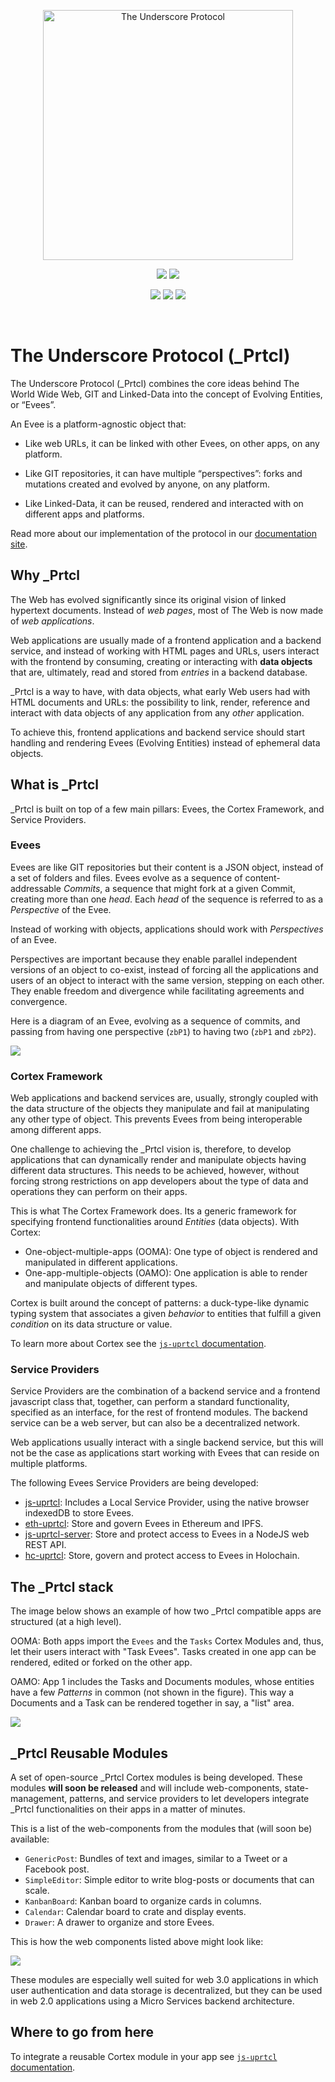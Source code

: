 <p align="center">
  <a href="https://www.uprtcl.io">
    <img src="https://collectiveone-b1.s3.us-east-2.amazonaws.com/Web/sticker1.png" alt="The Underscore Protocol" width="400" />
  </a>
</p>

<p align="center">
  <a href="https://github.com/uprtcl/web-components"><img src="https://img.shields.io/badge/Frontend-Web%20Components-yellow.svg?style=flat-square" /></a> <a href="https://demo.uprtcl.io"><img src="https://img.shields.io/badge/Demo-Text Editor-yellow.svg?style=flat-square" /></a>
  
  
</p>

<p align="center">
  <a href="https://github.com/uprtcl/eth-uprtcl"><img src="https://img.shields.io/badge/%20Provider-Ethereum-brightgreen.svg?style=flat-square" /></a>
  <a href="https://github.com/uprtcl/hc-uprtcl"><img src="https://img.shields.io/badge/%20Provider-Holochain-yellow.svg?style=flat-square" /></a>
  <a href="https://github.com/uprtcl/java-uprtcl"><img src="https://img.shields.io/badge/%20Provider-Spring%20Boot-brightgreen.svg?style=flat-square" /></a>
</p>

<br/>

# The Underscore Protocol (_Prtcl)

The Underscore Protocol (_Prtcl) combines the core ideas behind The World Wide Web, GIT and Linked-Data into the concept of Evolving Entities, or “Evees”.

An Evee is a platform-agnostic object that:

- Like web URLs, it can be linked with other Evees, on other apps, on any platform.
  
- Like GIT repositories, it can have multiple “perspectives”: forks and mutations created and evolved by anyone, on any platform.

- Like Linked-Data, it can be reused, rendered and interacted with on different apps and platforms.

Read more about our implementation of the protocol in our [documentation site](https://uprtcl.github.io/).

## Why _Prtcl

The Web has evolved significantly since its original vision of linked hypertext documents. Instead of *web pages*, most of The Web is now made of *web applications*. 

Web applications are usually made of a frontend application and a backend service, and instead of working with HTML pages and URLs, users interact with the frontend by consuming, creating or interacting with **data objects** that are, ultimately, read and stored from *entries* in a backend database.

_Prtcl is a way to have, with data objects, what early Web users had with HTML documents and URLs: the possibility to link, render, reference and interact with data objects of any application from any *other* application. 

To achieve this, frontend applications and backend service should start handling and rendering Evees (Evolving Entities) instead of ephemeral data objects.

## What is _Prtcl

_Prtcl is built on top of a few main pillars: Evees, the Cortex Framework, and Service Providers.

### Evees

Evees are like GIT repositories but their content is a JSON object, instead of a set of folders and files. Evees evolve as a sequence of content-addressable *Commits*, a sequence that might fork at a given Commit, creating more than one *head*. Each *head* of the sequence is referred to as a *Perspective* of the Evee.

Instead of working with objects, applications should work with *Perspectives* of an Evee. 

Perspectives are important because they enable parallel independent versions of an object to co-exist, instead of forcing all the applications and users of an object to interact with the same version, stepping on each other. They enable freedom and divergence while facilitating agreements and convergence.

Here is a diagram of an Evee, evolving as a sequence of commits, and passing from having one perspective (`zbP1`) to having two (`zbP1` and `zbP2`).

<img src="https://docs.google.com/drawings/d/e/2PACX-1vSlA1MRL3bRrnBaHmtT-QwCPYiyOV0yBntl1-Go2MZaekMfH2SMEBtSEmP380dOonuLTlPqQuCb9Zm0/pub?w=1595&amp;h=796">

### Cortex Framework

Web applications and backend services are, usually, strongly coupled with the data structure of the objects they manipulate and fail at manipulating any other type of object. This prevents Evees from being interoperable among different apps. 

One challenge to achieving the _Prtcl vision is, therefore, to develop applications that can dynamically render and manipulate objects having different data structures. This needs to be achieved, however, without forcing strong restrictions on app developers about the type of data and operations they can perform on their apps.

This is what The Cortex Framework does. Its a generic framework for specifying frontend functionalities around *Entities* (data objects). With Cortex:

- One-object-multiple-apps (OOMA): One type of object is rendered and manipulated in different applications.
- One-app-multiple-objects (OAMO): One application is able to render and manipulate objects of different types. 

Cortex is built around the concept of patterns: a duck-type-like dynamic typing system that associates a given *behavior* to entities that fulfill a given *condition* on its data structure or value.

To learn more about Cortex see the [`js-uprtcl` documentation](https://github.com/uprtcl/js-uprtcl/wiki).

### Service Providers

Service Providers are the combination of a backend service and a frontend javascript class that, together, can perform a standard functionality, specified as an interface, for the rest of frontend modules. The backend service can be a web server, but can also be a decentralized network.

Web applications usually interact with a single backend service, but this will not be the case as applications start working with Evees that can reside on multiple platforms.

The following Evees Service Providers are being developed:

- [js-uprtcl](https://github.com/uprtcl/js-uprtcl): Includes a Local Service Provider, using the native browser indexedDB to store Evees.  
- [eth-uprtcl](https://github.com/uprtcl/eth-uprtcl): Store and govern Evees in Ethereum and IPFS.
- [js-uprtcl-server](https://github.com/uprtcl/js-uprtcl-server): Store and protect access to Evees in a NodeJS web REST API.
- [hc-uprtcl](https://github.com/uprtcl/hc-uprtcl): Store, govern and protect access to Evees in Holochain.


## The _Prtcl stack

The image below shows an example of how two _Prtcl compatible apps are structured (at a high level). 

OOMA: Both apps import the `Evees` and the `Tasks` Cortex Modules and, thus, let their users interact with "Task Evees". Tasks created in one app can be rendered, edited or forked on the other app.

OAMO: App 1 includes the Tasks and Documents modules, whose entities have a few *Patterns* in common (not shown in the figure). This way a Documents and a Task can be rendered together in say, a "list" area.

<img src="https://docs.google.com/drawings/d/e/2PACX-1vT8KcnmE8WMtBON8eJeFWgQXl1exABuKZ3ZD4NOG9-t9CxeRUVCnuKl-6zYb0rKOk6irglHC0WDQOPM/pub?w=1281&amp;h=729">


## _Prtcl Reusable Modules

A set of open-source _Prtcl Cortex modules is being developed. These modules **will soon be released** and will include web-components, state-management, patterns, and service providers to let developers integrate _Prtcl functionalities on their apps in a matter of minutes.

This is a list of the web-components from the modules that (will soon be) available:

- `GenericPost`: Bundles of text and images, similar to a Tweet or a Facebook post.
- `SimpleEditor`: Simple editor to write blog-posts or documents that can scale.
- `KanbanBoard`: Kanban board to organize cards in columns.
- `Calendar`: Calendar board to crate and display events.
- `Drawer`: A drawer to organize and store Evees.

This is how the web components listed above might look like:

<img src="https://docs.google.com/drawings/d/e/2PACX-1vS-cjj7LlU6anl95b5ROe08EKAjqmZXFrrHRn8jrAZM-ycpFFzicOeW6NjRyF9l7u6lGmseeL6p2kWG/pub?w=1977&amp;h=1749">

These modules are especially well suited for web 3.0 applications in which user authentication and data storage is decentralized, but they can be used in web 2.0 applications using a Micro Services backend architecture.

## Where to go from here

To integrate a reusable Cortex module in your app see [`js-uprtcl` documentation](https://github.com/uprtcl/js-uprtcl/wiki).



